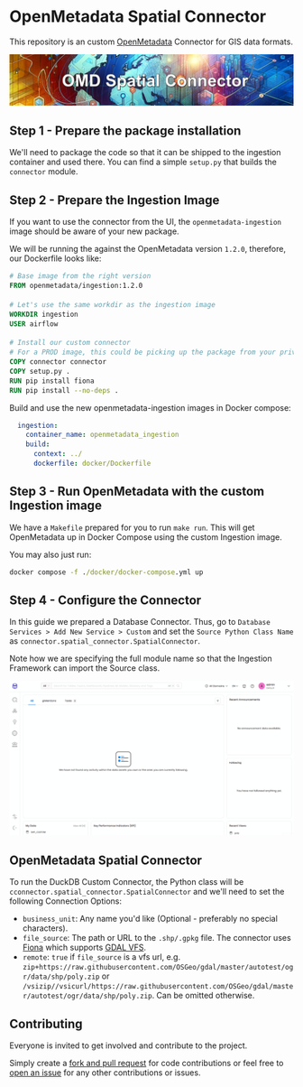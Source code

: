# OpenMetadata Spatial Connector
This repository is an custom [OpenMetadata](https://open-metadata.org/) Connector for GIS data formats.

![OMD Spatial Connector](images%2Fhead.png)


## Step 1 - Prepare the package installation
We'll need to package the code so that it can be shipped to the ingestion container and used there. You can find a simple `setup.py` that builds the `connector` module.

## Step 2 - Prepare the Ingestion Image

If you want to use the connector from the UI, the `openmetadata-ingestion` image should be aware of your new package.

We will be running the against the OpenMetadata version `1.2.0`, therefore, our Dockerfile looks like:

```Dockerfile
# Base image from the right version
FROM openmetadata/ingestion:1.2.0

# Let's use the same workdir as the ingestion image
WORKDIR ingestion
USER airflow

# Install our custom connector
# For a PROD image, this could be picking up the package from your private package index
COPY connector connector
COPY setup.py .
RUN pip install fiona
RUN pip install --no-deps .
```
Build and use the new openmetadata-ingestion images in Docker compose:
```yaml
  ingestion:
    container_name: openmetadata_ingestion
    build:
      context: ../
      dockerfile: docker/Dockerfile
```

## Step 3 - Run OpenMetadata with the custom Ingestion image

We have a `Makefile` prepared for you to run `make run`. This will get OpenMetadata up in Docker Compose using the custom Ingestion image.

You may also just run:

```cmd
docker compose -f ./docker/docker-compose.yml up
```

## Step 4 - Configure the Connector

In this guide we prepared a Database Connector. Thus, go to `Database Services > Add New Service > Custom` and set the `Source Python Class Name` as `connector.spatial_connector.SpatialConnector`.

Note how we are specifying the full module name so that the Ingestion Framework can import the Source class.

![demo.gif](images%2Fsetup_demo.gif)

## OpenMetadata Spatial Connector

To run the DuckDB Custom Connector, the Python class will be `cconnector.spatial_connector.SpatialConnector` and we'll need to set the following Connection Options:
- `business_unit`: Any name you'd like (Optional - preferably no special characters).
- `file_source`: The path or URL to the `.shp/.gpkg` file. The connector uses [Fiona](https://fiona.readthedocs.io/en/latest/index.html) which supports [GDAL VFS](https://gdal.org/user/virtual_file_systems.html).
- `remote`: `true` if `file_source` is a vfs url, e.g. `zip+https://raw.githubusercontent.com/OSGeo/gdal/master/autotest/ogr/data/shp/poly.zip` or `/vsizip//vsicurl/https://raw.githubusercontent.com/OSGeo/gdal/master/autotest/ogr/data/shp/poly.zip`. Can be omitted otherwise.  

## Contributing

Everyone is invited to get involved and contribute to the project.

Simply create a [fork and pull request](https://docs.github.com/en/get-started/quickstart/contributing-to-projects) for code contributions or
feel free to [open an issue](https://github.com/msgis/openmetadata-spatial-connector/issues) for any other contributions or issues.